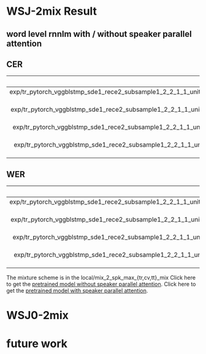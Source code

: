 # WSJ-2mix Result
## word level rnnlm with / without speaker parallel attention
## CER
| dataset | Snt | Corr | Sub | Del | Ins | Err |
| :-----: | :-: | :--: | :-: | :-: | :-: | :-: |
| exp/tr_pytorch_vggblstmp_sde1_rece2_subsample1_2_2_1_1_unit1024_proj1024_d1_unit300_location_spafalse_aconvc10_aconvf100_mtlalpha0.2_adadelta_sampprob0.0_bs10_mli1000_mlo150_lsmunigram0.05_delta/decode_cv_beam30_emodel.acc.best_p0.0_len0.0-0.0_ctcw0.3_rnnlm1.0_1layer_unit1000_sgd_bs300_word65000 | 503 | 85377 | 6581 | 4890 | 3982 | 15.96 |
| exp/tr_pytorch_vggblstmp_sde1_rece2_subsample1_2_2_1_1_unit1024_proj1024_d1_unit300_location_spafalse_aconvc10_aconvf100_mtlalpha0.2_adadelta_sampprob0.0_bs10_mli1000_mlo150_lsmunigram0.05_delta/decode_tt_beam30_emodel.acc.best_p0.0_len0.0-0.0_ctcw0.3_rnnlm1.0_1layer_unit1000_sgd_bs300_word65000 | 333 | 60849 | 3537 | 2695 | 1920 | 12.15 |
| exp/tr_pytorch_vggblstmp_sde1_rece2_subsample1_2_2_1_1_unit1024_proj1024_d1_unit300_location_spatrue_aconvc10_aconvf100_mtlalpha0.2_adadelta_sampprob0.0_bs10_mli800_mlo150_lsmunigram0.05_delta/decode_cv_beam30_emodel.acc.best_p0.0_len0.0-0.0_ctcw0.3_rnnlm1.0_1layer_unit1000_sgd_bs300_word65000 | 503 | 85388 | 5927 | 5533 | 2875 | 14.80 |
| exp/tr_pytorch_vggblstmp_sde1_rece2_subsample1_2_2_1_1_unit1024_proj1024_d1_unit300_location_spatrue_aconvc10_aconvf100_mtlalpha0.2_adadelta_sampprob0.0_bs10_mli800_mlo150_lsmunigram0.05_delta/decode_tt_beam30_emodel.acc.best_p0.0_len0.0-0.0_ctcw0.3_rnnlm1.0_1layer_unit1000_sgd_bs300_word65000 | 333 | 61630 | 3176 | 2275 | 1842 | 10.87 |
## WER
| dataset | Snt | Corr | Sub | Del | Ins | Err |
| :-----: | :-: | :--: | :-: | :-: | :-: | :-: |
| exp/tr_pytorch_vggblstmp_sde1_rece2_subsample1_2_2_1_1_unit1024_proj1024_d1_unit300_location_spafalse_aconvc10_aconvf100_mtlalpha0.2_adadelta_sampprob0.0_bs10_mli1000_mlo150_lsmunigram0.05_delta/decode_cv_beam30_emodel.acc.best_p0.0_len0.0-0.0_ctcw0.3_rnnlm1.0_1layer_unit1000_sgd_bs300_word65000 | 503 | 12691 | 3169 | 566 | 651 | 26.70 |
| exp/tr_pytorch_vggblstmp_sde1_rece2_subsample1_2_2_1_1_unit1024_proj1024_d1_unit300_location_spafalse_aconvc10_aconvf100_mtlalpha0.2_adadelta_sampprob0.0_bs10_mli1000_mlo150_lsmunigram0.05_delta/decode_tt_beam30_emodel.acc.best_p0.0_len0.0-0.0_ctcw0.3_rnnlm1.0_1layer_unit1000_sgd_bs300_word65000 | 333 | 9350 | 1677 | 291 | 308 | 20.11 |
| exp/tr_pytorch_vggblstmp_sde1_rece2_subsample1_2_2_1_1_unit1024_proj1024_d1_unit300_location_spatrue_aconvc10_aconvf100_mtlalpha0.2_adadelta_sampprob0.0_bs10_mli800_mlo150_lsmunigram0.05_delta/decode_cv_beam30_emodel.acc.best_p0.0_len0.0-0.0_ctcw0.3_rnnlm1.0_1layer_unit1000_sgd_bs300_word65000 | 503 | 12817 | 2921 | 688 | 475 | 24.86 |
| exp/tr_pytorch_vggblstmp_sde1_rece2_subsample1_2_2_1_1_unit1024_proj1024_d1_unit300_location_spatrue_aconvc10_aconvf100_mtlalpha0.2_adadelta_sampprob0.0_bs10_mli800_mlo150_lsmunigram0.05_delta/decode_tt_beam30_emodel.acc.best_p0.0_len0.0-0.0_ctcw0.3_rnnlm1.0_1layer_unit1000_sgd_bs300_word65000 | 333 | 9557 | 1501 | 260 | 308 | 18.28 |

The mixture scheme is in the local/mix_2_spk_max_{tr,cv,tt}_mix
Click here to get the [pretrained model without speaker parallel attention](https://drive.google.com/open?id=11SWTPG5ggMHtqucHDTeWpNCRXrYMw4SZ).
Click here to get the [pretrained model with speaker parallel attention]().

# WSJ0-2mix
# future work
